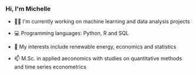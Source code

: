 ### Hi, I'm Michelle  

- 👩‍💻 I'm currently working on machine learning and data analysis projects

- 💻 Programming languages: Python, R and SQL

- 🎲 My interests include renewable energy, economics and statistics

- 📫 M.Sc. in applied aeconomics with studies on quantitative methods and time series econometrics



<!--

 <div>
 <p align="left">
   <a href="https://github.com/michellemalher">
   <img height="175em" src="https://github-readme-stats.vercel.app/api?username=michellemalher&show_icons=true&theme=radical&include_all_commits=true&count_private=true"/>
   <img height="175em" src="https://github-readme-stats.vercel.app/api/top-langs/?username=michellemalher&layout=compact&langs_count=16&theme=radical"/>
<div>
 
<!--
  ![Snake animation](https://github.com/michellemalher/michellemalher/blob/output/github-contribution-grid-snake.svg)
-->
